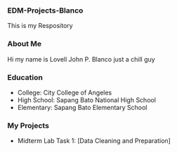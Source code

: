 ### EDM-Projects-Blanco
This is my Respository
### About Me
Hi my name is Lovell John P. Blanco just a chill guy
### Education
- College: City College of Angeles
- High School: Sapang Bato National High School
- Elementary: Sapang Bato Elementary School
### My Projects
- Midterm Lab Task 1: [Data Cleaning and Preparation]  
